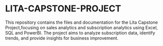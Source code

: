 # LITA-CAPSTONE-PROJECT
This repository contains the files and documentation for the Lita Capstone Project,focusing on sales analytics and subscription analytics using Excel, SQL and PowerBI. The project aims to analyze subscription data, identify trends, and provide insights for business improvement.
